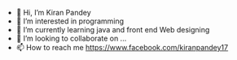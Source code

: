 - 👋 Hi, I’m Kiran Pandey
- 👀 I’m interested in programming
- 🌱 I’m currently learning java and front end Web designing
- 💞️ I’m looking to collaborate on ...
- 📫 How to reach me https://www.facebook.com/kiranpandey17

<!---
Pandeyjr/Pandeyjr is a ✨ special ✨ repository because its `README.md` (this file) appears on your GitHub profile.
You can click the Preview link to take a look at your changes.
--->

